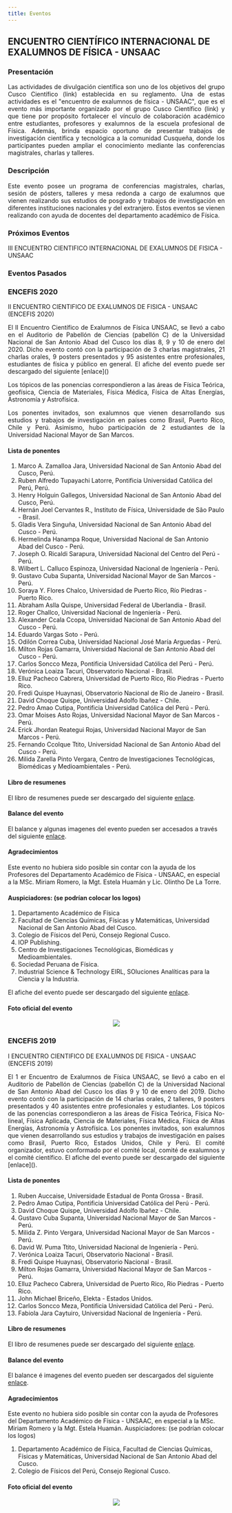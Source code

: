 ```yaml
---
title: Eventos
---
```


## **ENCUENTRO CIENTÍFICO INTERNACIONAL DE EXALUMNOS DE FÍSICA - UNSAAC**

### **Presentación**
<p style='text-align: justify;'> Las actividades de divulgación científica son uno de los objetivos del grupo Cusco Científico (link) establecida en su reglamento. Una de estas actividades es el "encuentro de exalumnos de física - UNSAAC", que es el evento más importante organizado por el grupo Cusco Científico (link) y que tiene por propósito fortalecer el vínculo de colaboración académico entre estudiantes, profesores y exalumnos de la escuela profesional de Física. Además, brinda espacio oportuno de presentar trabajos de investigación científica y tecnológica a la comunidad Cusqueña, donde los participantes pueden ampliar el conocimiento mediante las conferencias magistrales, charlas y talleres. </p>

### **Descripción**

<p style='text-align: justify;'> Este evento posee un programa de conferencias magistrales, charlas, sesión de pósters, talleres y mesa redonda a cargo de exalumnos que vienen realizando sus estudios de posgrado y trabajos de investigación en diferentes instituciones nacionales y del extranjero. Estos eventos se vienen realizando con ayuda de docentes del departamento académico de Física. </p>

### Próximos Eventos

III ENCUENTRO CIENTIFICO INTERNACIONAL DE EXALUMNOS DE FISICA - UNSAAC

<!--[Link de inscripción](https://docs.google.com/forms/d/e/1FAIpQLScDOYWfKQJMzF0tG4nuV0miR1KvWN35XfXTssgq9pKAFtfp0g/viewform)-->

### Eventos Pasados

### ENCEFIS 2020

II ENCUENTRO CIENTIFICO DE EXALUMNOS DE FISICA - UNSAAC (ENCEFIS 2020) 

<p style='text-align: justify;'>  El II Encuentro Científico de Exalumnos de Física UNSAAC, se llevó a cabo en el Auditorio de Pabellón de Ciencias (pabellón C) de la Universidad Nacional de San Antonio Abad del Cusco los días 8, 9 y 10 de enero del 2020. Dicho evento contó con la participación de 3 charlas magistrales, 21 charlas orales, 9 posters presentados y 95 asistentes entre profesionales, estudiantes de física y público en general. El afiche del evento puede ser descargado del siguiente [enlace]()</p>

<p style='text-align: justify;'> Los tópicos de las ponencias correspondieron a las áreas de Física Teórica, geofísica, Ciencia de Materiales, Física Médica, Física de Altas Energías, Astronomía y Astrofísica. </p>

<p style='text-align: justify;'> Los ponentes invitados, son exalumnos que vienen desarrollando sus estudios y trabajos de investigación en países como Brasil, Puerto Rico, Chile y Perú. Asimismo, hubo participación de 2 estudiantes de la Universidad Nacional Mayor de San Marcos. </p>

#### Lista de ponentes

1. Marco A. Zamalloa Jara, Universidad Nacional de San Antonio Abad del Cusco, Perú.
2. Ruben Alfredo Tupayachi Latorre, Pontificia Universidad Católica del Perú, Perú.
3. Henry Holguin Gallegos, Universidad Nacional de San Antonio Abad del Cusco, Perú.
4. Hernán Joel Cervantes R., Instituto de Física, Universidade de São Paulo - Brasil.
5. Gladis Vera Singuña, Universidad Nacional de San Antonio Abad del Cusco - Perú.
6. Hermelinda Hanampa Roque, Universidad Nacional de San Antonio Abad del Cusco - Perú.
7. Joseph O. Ricaldi Sarapura, Universidad Nacional del Centro del Perú - Perú.
8. Wilbert L. Calluco Espinoza, Universidad Nacional de Ingeniería - Perú.
9. Gustavo Cuba Supanta, Universidad Nacional Mayor de San Marcos - Perú.
10. Soraya Y. Flores Chalco, Universidad de Puerto Rico, Río Piedras - Puerto Rico.
11. Abraham Aslla Quispe, Universidad Federal de Uberlandia - Brasil.
12. Roger Challco, Universidad Nacional de Ingeniería - Perú.
13. Alexander Ccala Ccopa, Universidad Nacional de San Antonio Abad del Cusco - Perú.
14. Eduardo Vargas Soto - Perú.
15. Odilón Correa Cuba, Universidad Nacional José María Arguedas - Perú.
16. Milton Rojas Gamarra, Universidad Nacional de San Antonio Abad del Cusco - Perú.
17. Carlos Soncco Meza, Pontificia Universidad Católica del Perú - Perú.
18. Verónica Loaiza Tacuri, Observatorio Nacional - Brasil.
19. Elluz Pacheco Cabrera, Universidad de Puerto Rico, Rio Piedras - Puerto Rico.
20. Fredi Quispe Huaynasi, Observatorio Nacional de Rio de Janeiro - Brasil.
21. David Choque Quispe, Universidad Adolfo Ibañez - Chile.
22. Pedro Amao Cutipa, Pontificia Universidad Católica del Perú - Perú.
23. Omar Moises Asto Rojas, Universidad Nacional Mayor de San Marcos - Perú.
24. Erick Jhordan Reategui Rojas, Universidad Nacional Mayor de San Marcos - Perú.
25. Fernando Ccolque Ttito, Universidad Nacional de San Antonio Abad del Cusco - Perú.
26. Milida Zarella Pinto Vergara, Centro de Investigaciones Tecnológicas, Biomédicas y Medioambientales - Perú.

#### Libro de resumenes

El libro de resumenes puede ser descargado del siguiente [enlace](https://www.dropbox.com/s/wa05dfyq3om4ehf/libro_resumenes_encefis_2020.pdf?dl=0).

#### Balance del evento

El balance y algunas imagenes del evento pueden ser accesados a través del siguiente [enlace](https://www.dropbox.com/s/lpc0oaxw7u17bx4/Balance-encefis-2020.pdf?dl=0).

#### Agradecimientos

Este evento no hubiera sido posible sin contar con la ayuda de los Profesores del Departamento Académico de Física - UNSAAC, en especial a la MSc. Miriam Romero, la Mgt. Estela Huamán y Lic. Olintho De La Torre. 

#### Auspiciadores: (se podrían colocar los logos) 

1. Departamento Académico de Física
2. Facultad de Ciencias Químicas, Físicas y Matemáticas, Universidad Nacional de San Antonio Abad del Cusco.
3. Colegio de Físicos del Perú, Consejo Regional Cusco.
4. IOP Publishing.
5. Centro de Investigaciones Tecnológicas, Biomédicas y Medioambientales.
6. Sociedad Peruana de Física.
7. Industrial Science & Technology EIRL, SOluciones Analíticas para la Ciencia y la Industria.


El afiche del evento puede ser descargado del siguiente [enlace]().

#### Foto oficial del evento

<p align="center"> 
<img src="../img/encefis/Foto_oficial_encefis-2020.jpg">
</p>

### ENCEFIS 2019
 
I ENCUENTRO CIENTIFICO DE EXALUMNOS DE FISICA - UNSAAC (ENCEFIS 2019) 

<p style='text-align: justify;'> El 1 er Encuentro de Exalumnos de Física UNSAAC, se llevó a cabo en el Auditorio de Pabellón de Ciencias (pabellón C) de la Universidad Nacional de San Antonio Abad del Cusco los días 9 y 10 de enero del 2019. Dicho evento contó con la participación de 14 charlas orales, 2 talleres, 9 posters presentados y 40 asistentes entre profesionales y estudiantes. Los tópicos de las ponencias correspondieron a las áreas de Física Teórica, Física No-lineal, Física Aplicada, Ciencia de Materiales, Física Médica, Física de Altas Energías, Astronomía y Astrofísica. Los ponentes invitados, son exalumnos que vienen desarrollando sus estudios y trabajos de investigación en países como Brasil, Puerto Rico, Estados Unidos, Chile y Perú. El comité organizador, estuvo conformado por el comité local, comité de exalumnos y el comité científico. El afiche del evento puede ser descargado del siguiente [enlace]().</p>

#### Lista de ponentes

1. Ruben Auccaise, Universidade Estadual de Ponta Grossa - Brasil.
2. Pedro Amao Cutipa, Pontificia Universidad Católica del Perú - Perú.
3. David Choque Quispe, Universidad Adolfo Ibañez - Chile.
4. Gustavo Cuba Supanta, Universidad Nacional Mayor de San Marcos - Perú.
5. Milida Z. Pinto Vergara, Universidad Nacional Mayor de San Marcos - Perú.
6. David W. Puma Ttito, Universidad Nacional de Ingeniería - Perú.
7. Verónica Loaiza Tacuri, Observatorio Nacional - Brasil.
8. Fredi Quispe Huaynasi, Observatorio Nacional - Brasil.
9. Milton Rojas Gamarra, Universidad Nacional Mayor de San Marcos - Perú.
10. Elluz Pacheco Cabrera, Universidad de Puerto Rico, Rio Piedras - Puerto Rico.
11. John Michael Briceño, Elekta - Estados Unidos.
12. Carlos Soncco Meza, Pontificia Universidad Católica del Perú - Perú.
13. Fabiola Jara Caytuiro, Universidad Nacional de Ingeniería - Perú.

#### Libro de resumenes

El libro de resumenes puede ser descargado del siguiente [enlace](https://www.dropbox.com/s/7mxfdk5zgwgue6e/libro_resumenes_encefis_2019.pdf?dl=0).

#### Balance del evento

El balance é imagenes del evento pueden ser descargados del siguiente [enlace](https://www.dropbox.com/s/szxdl9qdokucny9/Balance-encefis-2019.pdf?dl=0).

#### Agradecimientos

Este evento no hubiera sido posible sin contar con la ayuda de Profesores del Departamento Académico de Física - UNSAAC, en especial a la MSc. Miriam Romero y la Mgt. Estela Huamán. Auspiciadores: (se podrían colocar los logos) 

1. Departamento Académico de Física, Facultad de Ciencias Químicas, Físicas y Matemáticas, Universidad Nacional de San Antonio Abad del Cusco.
2. Colegio de Físicos del Perú, Consejo Regional Cusco.

#### Foto oficial del evento

<p align="center"> 
<img src="../img/encefis/Foto_oficial_encefis-2019.png">
</p>


